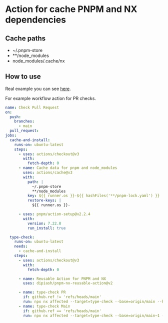 # Action for cache PNPM and NX dependencies

## Cache paths
- ~/.pnpm-store
- **/node_modules
- node_modules/.cache/nx

## How to use

Real example you can see [here](https://github.com/dipiash/nx-ts-vite-react-graphql-styled-monorepo-example).

For example workflow action for PR checks.

```yaml
name: Check Pull Request
on:
  push:
    branches:
      - main
  pull_request:
jobs:
  cache-and-install:
    runs-on: ubuntu-latest
    steps:
      - uses: actions/checkout@v3
        with:
          fetch-depth: 0
      - name: Cache data for pnpm and node_modules
        uses: actions/cache@v3
        with:
          path: |
            ~/.pnpm-store
            **/node_modules
          key: ${{ runner.os }}-${{ hashFiles('**/pnpm-lock.yaml') }}
          restore-keys: |
            ${{ runner.os }}-

      - uses: pnpm/action-setup@v2.2.4
        with:
          version: 7.22.0
          run_install: true

  type-check:
    runs-on: ubuntu-latest
    needs:
      - cache-and-install
    steps:
      - uses: actions/checkout@v3
        with:
          fetch-depth: 0

      - name: Reusable Action for PNPM and NX
        uses: dipiash/pnpm-nx-reusable-action@v2

      - name: type-check PR
        if: github.ref != 'refs/heads/main'
        run: npx nx affected --target=type-check --base=origin/main --head=HEAD --with-deps
      - name: type-check Main
        if: github.ref == 'refs/heads/main'
        run: npx nx affected --target=type-check --base=origin/main~1 --head=origin/main --with-deps
```
